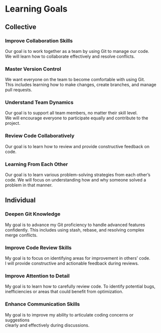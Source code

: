 # Learning Goals

## Collective

### Improve Collaboration Skills  

Our goal is to work together as a team by using Git to manage our code.  
We will learn how to collaborate effectively and resolve conflicts.

### Master Version Control  

We want everyone on the team to become comfortable with using Git.  
This includes learning how to make changes, create branches, and manage pull requests.

### Understand Team Dynamics  

Our goal is to support all team members, no matter their skill level.  
We will encourage everyone to participate equally and contribute to the project.

### Review Code Collaboratively  

Our goal is to learn how to review and provide constructive feedback on code.

### Learning From Each Other  

Our goal is to learn various problem-solving strategies from each other’s code.
We will focus on understanding how and why someone solved a problem in that manner.

## Individual

### Deepen Git Knowledge  

My goal is to advance my Git proficiency to handle advanced features confidently.
This includes using stash, rebase, and resolving complex merge conflicts.

### Improve Code Review Skills  

My goal is to focus on identifying areas for improvement in others’ code.  
I will provide constructive and actionable feedback during reviews.

### Improve Attention to Detail  

My goal is to learn how to carefully review code.
To identify potential bugs, inefficiencies or areas that could benefit from optimization.

### Enhance Communication Skills  

My goal is to improve my ability to articulate coding concerns or suggestions  
clearly and effectively during discussions.
